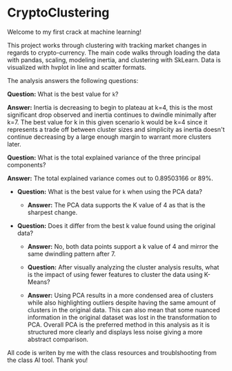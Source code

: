 # CryptoClustering

Welcome to my first crack at machine learning! 

This project works through clustering with tracking market changes in regards to crypto-currency. 
The main code walks through loading the data with pandas, scaling, modeling inertia, and clustering with SkLearn. Data is visualized with hvplot in line and scatter formats. 

The analysis answers the following questions:

**Question:** What is the best value for `k`?

**Answer:** Inertia is decreasing to begin to plateau at k=4, this is the most significant drop observed and inertia continues to dwindle minimally after k=7. The best value for k in this given scenario k would be k=4 since it represents a trade off between cluster sizes and simplicity as inertia doesn't continue decreasing by a large enough margin to warrant more clusters later. 


**Question:** What is the total explained variance of the three principal components?

**Answer:** The total explained variance comes out to 0.89503166 or 89%.


* **Question:** What is the best value for `k` when using the PCA data?

  * **Answer:** The PCA data supports the K value of 4 as that is the sharpest change.


* **Question:** Does it differ from the best k value found using the original data?

  * **Answer:** No, both data points support a k value of 4 and mirror the same dwindling pattern after 7.
 

  * **Question:** After visually analyzing the cluster analysis results, what is the impact of using fewer features to cluster the data using K-Means?

  * **Answer:** Using PCA results in a more condensed area of clusters while also highlighting outliers despite having the same amount of clusters in the original data. This can also mean that some nuanced information in the original dataset was lost in the transformation to PCA. Overall PCA is the preferred method in this analysis as it is structured more clearly and displays less noise giving a more abstract comparison.
 
All code is writen by me with the class resources and troublshooting from the class AI tool. 
Thank you!
